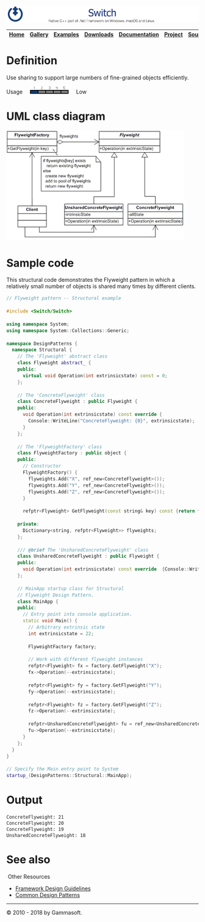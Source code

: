 ![Switch Header](Pictures/SwitchNativeC++port.png)

| [Home](Home.md) | [Gallery](Gallery.md) | [Examples](Examples.md) | [Downloads](Downloads.md) | [Documentation](Documentation.md) | [Project](https://sourceforge.net/projects/switchpro) | [Source](https://github.com/gammasoft71/switch) | [License](License.md) | [Contact](Contact.md) | [Gammasoft](https://gammasoft71.wixsite.com/gammasoft) |
|-----------------|-----------------------|-------------------------|-------------------------|-----------------------------------|-------------------------------------------------------|-------------------------------------------------|-----------------------|-----------------------|---------------------------------------------------------|

# Definition

Use sharing to support large numbers of fine-grained objects efficiently.

Usage     ![Usage](Pictures/Usage1.png)     Low

# UML class diagram

![AbstractFactory](Pictures/DesignPatterns/flyweight.gif)

# Sample code

This structural code demonstrates the Flyweight pattern in which a relatively small number of objects is shared many times by different clients.

```c++
// Flyweight pattern -- Structural example
 
#include <Switch/Switch>
 
using namespace System;
using namespace System::Collections::Generic;
 
namespace DesignPatterns {
  namespace Structural {
    // The 'Flyweight' abstract class
    class Flyweight abstract_ {
    public:
      virtual void Operation(int extrinsicstate) const = 0;
    };
    
    // The 'ConcreteFlyweight' class
    class ConcreteFlyweight : public Flyweight {
    public:
      void Operation(int extrinsicstate) const override {
        Console::WriteLine("ConcreteFlyweight: {0}", extrinsicstate);
      }
    };
    
    // The 'FlyweightFactory' class
    class FlyweightFactory : public object {
    public:
      // Constructor
      FlyweightFactory() {
        flyweights.Add("X", ref_new<ConcreteFlyweight>());
        flyweights.Add("Y", ref_new<ConcreteFlyweight>());
        flyweights.Add("Z", ref_new<ConcreteFlyweight>());
      }
      
      refptr<Flyweight> GetFlyweight(const string& key) const {return flyweights[key];}
 
    private:
      Dictionary<string, refptr<Flyweight>> flyweights;
    };
    
    /// @brief The 'UnsharedConcreteFlyweight' class
    class UnsharedConcreteFlyweight : public Flyweight {
    public:
      void Operation(int extrinsicstate) const override  {Console::WriteLine("UnsharedConcreteFlyweight: {0}", extrinsicstate);}
    };
    
    // MainApp startup class for Structural
    // Flyweight Design Pattern.
    class MainApp {
    public:
      // Entry point into console application.
      static void Main() {
        // Arbitrary extrinsic state
        int extrinsicstate = 22;
        
        FlyweightFactory factory;
        
        // Work with different flyweight instances
        refptr<Flyweight> fx = factory.GetFlyweight("X");
        fx->Operation(--extrinsicstate);
        
        refptr<Flyweight> fy = factory.GetFlyweight("Y");
        fy->Operation(--extrinsicstate);
        
        refptr<Flyweight> fz = factory.GetFlyweight("Z");
        fz->Operation(--extrinsicstate);
        
        refptr<UnsharedConcreteFlyweight> fu = ref_new<UnsharedConcreteFlyweight>();
        fu->Operation(--extrinsicstate);
      }
    };
  }
}
 
// Specify the Main entry point to System
startup_(DesignPatterns::Structural::MainApp);
```

# Output

```
ConcreteFlyweight: 21
ConcreteFlyweight: 20
ConcreteFlyweight: 19
UnsharedConcreteFlyweight: 18
```

# See also
​
Other Resources

* [Framework Design Guidelines](FrameworkDesignGuidelines.md)
* [Common Design Patterns](CommonDesignPatterns.md)

______________________________________________________________________________________________

© 2010 - 2018 by Gammasoft.

